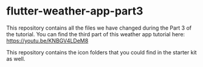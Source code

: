 # flutter-weather-app-part3

This repository contains all the files we have changed during the Part 3 of the tutorial. You can find the third part of this weather app tutorial here: https://youtu.be/KNBGV4LDeM8

This repository contains the icon folders that you could find in the starter kit as well.
